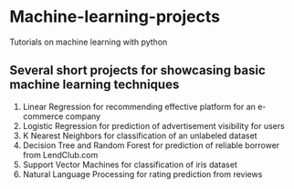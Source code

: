 # Machine-learning-projects
Tutorials on machine learning with python

## Several short projects for showcasing basic machine learning techniques
1. Linear Regression for recommending effective platform for an e-commerce company
2. Logistic Regression for prediction of advertisement visibility for users
3. K Nearest Neighbors for classification of an unlabeled dataset
4. Decision Tree and Random Forest for prediction of reliable borrower from LendClub.com
5. Support Vector Machines for classification of iris dataset
6. Natural Language Processing for rating prediction from reviews
